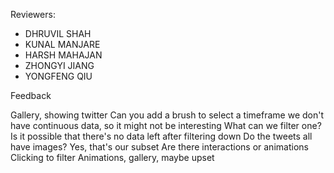 Reviewers:
- DHRUVIL SHAH
- KUNAL MANJARE
- HARSH MAHAJAN
- ZHONGYI JIANG
- YONGFENG QIU


Feedback

Gallery, showing twitter
Can you add a brush to select a timeframe
    we don't have continuous data, so it might not be interesting
What can we filter one?
Is it possible that there's no data left after filtering down
Do the tweets all have images?
    Yes, that's our subset
Are there interactions or animations
    Clicking to filter
    Animations, gallery, maybe upset
